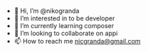 - 👋 Hi, I’m @nikogranda
- 👀 I’m interested in to be developer
- 🌱 I’m currently learning composer
- 💞️ I’m looking to collaborate on appi
- 📫 How to reach me nicgranda@gmail.com

<!---
nikogranda/nikogranda is a ✨ special ✨ repository because its `README.md` (this file) appears on your GitHub profile.
You can click the Preview link to take a look at your changes.
--->
